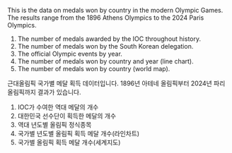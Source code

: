 This is the data on medals won by country in the modern Olympic Games.
The results range from the 1896 Athens Olympics to the 2024 Paris Olympics.

1. The number of medals awarded by the IOC throughout history.
2. The number of medals won by the South Korean delegation.
3. The official Olympic events by year.
4. The number of medals won by country and year (line chart).
5. The number of medals won by country (world map).


근대올림픽 국가별 메달 획득 데이터입니다.
1896년 아테네 올림픽부터 2024년 파리 올림픽까지 결과가 있습니다.

1. IOC가 수여한 역대 메달의 개수
2. 대한민국 선수단이 획득한 메달의 개수
3. 역대 년도별 올림픽 정식종목
4. 국가별 년도별 올림픽 획득 메달 개수(라인차트)
5. 국가별 올림픽 획득 메달 개수(세계지도)
